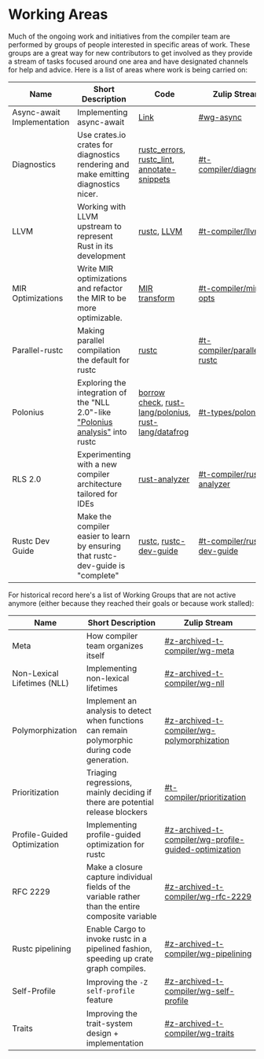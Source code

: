 # Working Areas

Much of the ongoing work and initiatives from the compiler team are performed by groups of people interested in specific areas of work. These groups are a great way for new contributors to get involved as they provide a stream of tasks focused around one area and have designated channels for help and advice. Here is a list of areas where work is being carried on:

Name                              | Short Description                                                                                  | Code                                                                        | Zulip Stream
----                              | -----------------                                                                                  |-----------------------------------------------------------------------------| ------------
Async-await Implementation        | Implementing async-await                                                                           | [Link][async-await_code]                                                    | [#wg-async][async-await_stream]
Diagnostics                       | Use crates.io crates for diagnostics rendering and make emitting diagnostics nicer.                | [rustc_errors], [rustc_lint], [annotate-snippets]                           | [#t-compiler/diagnostics][diagnostics_stream]
LLVM                              | Working with LLVM upstream to represent Rust in its development                                    | [rustc], [LLVM][llvm_code]                                                  | [#t-compiler/llvm][llvm_stream]
MIR Optimizations                 | Write MIR optimizations and refactor the MIR to be more optimizable.                               | [MIR transform][mir_transform_code]                                         | [#t-compiler/mir-opts][mir-opts-stream]
Parallel-rustc                    | Making parallel compilation the default for rustc                                                  | [rustc]                                                                     | [#t-compiler/parallel-rustc][parallel-rustc_stream]
Polonius                          | Exploring the integration of the "NLL 2.0"-like ["Polonius analysis"][Polonius] into rustc         | [borrow check][borrowck], [rust-lang/polonius][P], [rust-lang/datafrog][DF] |  [#t-types/polonius][polonius_stream]
RLS 2.0                           | Experimenting with a new compiler architecture tailored for IDEs                                   | [rust-analyzer][ra-repo]                                                    | [#t-compiler/rust-analyzer][rls20_stream]
Rustc Dev Guide                   | Make the compiler easier to learn by ensuring that rustc-dev-guide is "complete"                   | [rustc], [rustc-dev-guide][rustc-dev-guide-repo]                            | [#t-compiler/rustc-dev-guide][rustc-dev-guide_stream]

For historical record here's a list of Working Groups that are not active anymore (either because they reached their goals or because work stalled):

Name                             | Short Description                                                                                  | Zulip Stream
----                             | -----------------                                                                                  | ------------
Meta                             | How compiler team organizes itself                                                                 | [#z-archived-t-compiler/wg-meta][meta_stream]
Non-Lexical Lifetimes (NLL)      | Implementing non-lexical lifetimes                                                                 | [#z-archived-t-compiler/wg-nll][nll_stream]
Polymorphization                 | Implement an analysis to detect when functions can remain polymorphic during code generation.      | [#z-archived-t-compiler/wg-polymorphization][polymorphization_stream]
Prioritization                   | Triaging regressions, mainly deciding if there are potential release blockers                      | [#t-compiler/prioritization][prioritization_stream]
Profile-Guided Optimization      | Implementing profile-guided optimization for rustc                                                 | [#z-archived-t-compiler/wg-profile-guided-optimization][pgo_stream]
RFC 2229                         | Make a closure capture individual fields of the variable rather than the entire composite variable | [#z-archived-t-compiler/wg-rfc-2229][rfc-2229-stream]
Rustc pipelining                 | Enable Cargo to invoke rustc in a pipelined fashion, speeding up crate graph compiles.             | [#z-archived-t-compiler/wg-pipelining][pipelining-stream]
Self-Profile                     | Improving the `-Z self-profile` feature                                                            | [#z-archived-t-compiler/wg-self-profile][self-profile_stream]
Traits                           | Improving the trait-system design + implementation                                                 | [#z-archived-t-compiler/wg-traits][traits_stream]

[Weekly, in Zulip]: #meeting-calendar
[Polonius]: https://github.com/rust-lang/polonius
[rustc]: https://github.com/rust-lang/rust/tree/master/compiler
[async-await_stream]: https://rust-lang.zulipchat.com/#narrow/channel/187312-wg-async
[async-await_code]: https://github.com/rust-lang/wg-async-foundations
[diagnostics_stream]: https://rust-lang.zulipchat.com/#narrow/channel/147480-t-compiler.2Fdiagnostics
[llvm_stream]: https://rust-lang.zulipchat.com/#narrow/stream/187780-t-compiler.2Fwg-llvm
[llvm_code]: https://github.com/rust-lang/llvm-project
[meta_stream]: https://rust-lang.zulipchat.com/#narrow/channel/185694-z-archived-t-compiler.2Fwg-meta
[mir-opts-stream]: https://rust-lang.zulipchat.com/#narrow/stream/189540-t-compiler.2Fwg-mir-opt
[mir_transform_code]: https://github.com/rust-lang/rust/tree/master/compiler/rustc_mir_transform
[nll_stream]: https://rust-lang.zulipchat.com/#narrow/channel/122657-z-archived-t-compiler.2Fwg-nll
[parallel-rustc_stream]: https://rust-lang.zulipchat.com/#narrow/stream/187679-t-compiler.2Fwg-parallel-rustc
[pgo_stream]: https://rust-lang.zulipchat.com/#narrow/channel/187830-z-archived-t-compiler.2Fwg-profile-guided-optimization
[pipelining-stream]: https://rust-lang.zulipchat.com/#narrow/channel/195180-z-archived-t-compiler.2Fwg-pipelining
[polonius_stream]: https://rust-lang.zulipchat.com/#narrow/channel/186049-t-types.2Fpolonius
[polymorphization_stream]: https://rust-lang.zulipchat.com/#narrow/channel/216091-z-archived-t-compiler.2Fwg-polymorphization
[prioritization_stream]: https://rust-lang.zulipchat.com/#narrow/channel/227806-t-compiler.2Fprioritization
[rfc-2229-stream]: https://rust-lang.zulipchat.com/#narrow/channel/189812-z-archived-t-compiler.2Fwg-rfc-2229
[rls20_stream]: https://rust-lang.zulipchat.com/#narrow/channel/185405-t-compiler.2Frust-analyzer
[rustc-dev-guide_stream]: https://rust-lang.zulipchat.com/#narrow/stream/196385-t-compiler.2Fwg-rustc-dev-guide
[self-profile_stream]: https://rust-lang.zulipchat.com/#narrow/stream/187831-t-compiler.2Fwg-self-profile
[traits_stream]: https://rust-lang.zulipchat.com/#narrow/stream/144729-t-compiler.2Fwg-traits
[repo]: https://github.com/rust-lang/rust
[DF]: https://github.com/rust-lang/datafrog
[P]: https://github.com/rust-lang/polonius
[borrowck]: https://github.com/rust-lang/rust/tree/ae9173d7dd4a31806c950c90dcc331f1508b4d17/compiler/rustc_borrowck
[ra-repo]: https://github.com/rust-analyzer/rust-analyzer
[rustc-dev-guide-repo]: https://github.com/rust-lang/rustc-dev-guide
[rustc_errors]: https://github.com/rust-lang/rust/tree/master/compiler/rustc_errors
[rustc_lint]: https://github.com/rust-lang/rust/tree/master/compiler/rustc_lint
[annotate-snippets]: https://crates.io/crates/annotate-snippets
